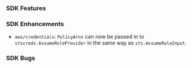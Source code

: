 ### SDK Features

### SDK Enhancements
* `aws/credentials`: `PolicyArns` can now be passed in to `stscreds.AssumeRoleProvider` in the same way as `sts.AssumeRoleInput`.

### SDK Bugs
